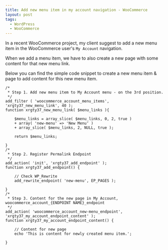 ```yaml
---
title: Add new menu item in my account navigation - WooCommerce
layout: post
tags:
  - WordPress
  - WooCommerce
---
```


In a recent WooCommerce project, my client suggest to add a new menu item in the WooCommerce user's `My Account` navigation.

When we add a menu item, we have to also create a new page with some content for that new menu link.

Below you can find the simple code snippet to create a new menu item & page to add content for this new menu item.

	/*
	 * Step 1. Add new menu item to My Account menu - on the 3rd position.
	 */
	add_filter ( 'woocommerce_account_menu_items', 'xrgty37_new_menu_link', 40 );
	function xrgty37_new_menu_link( $menu_links ){
	 
		$menu_links = array_slice( $menu_links, 0, 2, true ) 
		+ array( 'new-menu' => 'New Menu' )
		+ array_slice( $menu_links, 2, NULL, true );
	 
		return $menu_links;
	 
	}
	/*
	 * Step 2. Register Permalink Endpoint
	 */
	add_action( 'init', 'xrgty37_add_endpoint' );
	function xrgty37_add_endpoint() {
	 
		// Check WP_Rewrite
		add_rewrite_endpoint( 'new-menu', EP_PAGES );
	 
	}
	/*
	 * Step 3. Content for the new page in My Account, woocommerce_account_{ENDPOINT NAME}_endpoint
	 */
	add_action( 'woocommerce_account_new-menu_endpoint', 'xrgty37_my_account_endpoint_content' );
	function xrgty37_my_account_endpoint_content() {
	 
		// Content for new page
		echo 'This is content for newly created menu item.';
	 
	}

